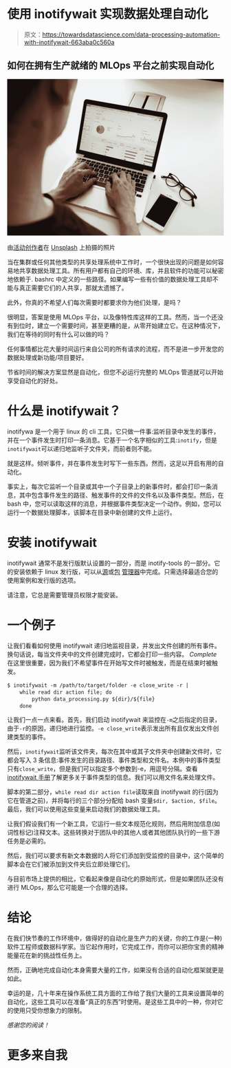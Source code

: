# 使用 inotifywait 实现数据处理自动化

> 原文：<https://towardsdatascience.com/data-processing-automation-with-inotifywait-663aba0c560a>

## 如何在拥有生产就绪的 MLOps 平台之前实现自动化

![](img/fcb703de2552865a4b870def03c08680.png)

由[活动创作者](https://unsplash.com/@campaign_creators?utm_source=medium&utm_medium=referral)在 [Unsplash](https://unsplash.com?utm_source=medium&utm_medium=referral) 上拍摄的照片

当在集群或任何其他类型的共享处理系统中工作时，一个很快出现的问题是如何容易地共享数据处理工具。所有用户都有自己的环境、库，并且软件的功能可以秘密地依赖于. bashrc 中定义的一些路径。如果编写一些有价值的数据处理工具却不能与真正需要它们的人共享，那就太遗憾了。

此外，你真的不希望人们每次需要时都要求你为他们处理，是吗？

很明显，答案是使用 MLOps 平台，以及像特性库这样的工具。然而，当一个还没有到位时，建立一个需要时间，甚至更糟的是，从零开始建立它。在这种情况下，我们在等待的同时有什么可以做的吗？

[](https://www.featurestore.org/what-is-a-feature-store)  

任何事情都比花大量时间运行来自公司的所有请求的流程，而不是进一步开发您的数据处理或新功能/项目要好。

节省时间的解决方案显然是自动化，但您不必运行完整的 MLOps 管道就可以开始享受自动化的好处。

# 什么是 inotifywait？

inotifywa 是一个用于 linux 的 cli 工具，它只做一件事:监听目录中发生的事件，并在一个事件发生时打印一条消息。它基于一个名字相似的工具:`inotify`，但是`inotifywait`可以递归地监听子文件夹，而前者则不能。

就是这样。倾听事件，并在事件发生时写下一些东西。然而，这足以开启有用的自动化。

事实上，每次它监听一个目录或其中一个子目录上的新事件时，都会打印一条消息，其中包含事件发生的路径、触发事件的文件的文件名以及事件类型。然后，在 bash 中，您可以读取这样的消息，并根据事件类型决定一个动作。例如，您可以运行一个数据处理脚本，该脚本在目录中新创建的文件上运行。

# 安装 inotifywait

inotifywait 通常不是发行版默认设置的一部分，而是 inotify-tools 的一部分。它的安装依赖于 linux 发行版，可以从[源](https://docs.rockylinux.org/books/learning_rsync/06_rsync_inotify/)或[包](https://ubuntu.pkgs.org/20.04/ubuntu-universe-amd64/inotify-tools_3.14-8_amd64.deb.html) [管理器](https://src.fedoraproject.org/rpms/inotify-tools)中完成。只需选择最适合您的使用案例和发行版的选项。

请注意，它总是需要管理员权限才能安装。

# 一个例子

让我们看看如何使用 inotifywait 递归地监视目录，并发出文件创建的所有事件。换句话说，每当文件夹中的文件创建完成时，它都会打印一些内容。 *Complete* 在这里很重要，因为我们不希望事件在开始写文件时被触发，而是在结束时被触发。

```
$ inotifywait -m /path/to/target/folder -e close_write -r |
    while read dir action file; do
        python data_processing.py ${dir}/${file}
    done
```

让我们一点一点来看。首先，我们启动 inotifywait 来监控在`-m`之后指定的目录，由于`-r`的原因，递归地进行监控。`-e close_write`表示发出所有且仅发出文件创建类型的事件。

然后，`inotifywait`监听该文件夹，每次在其中或其子文件夹中创建新文件时，它都会写入 3 条信息:事件发生的目录路径、事件类型和文件名。本例中的事件类型只有`close_write`，但是我们可以指定多个参数到-e，用逗号分隔。查看 [inotifywait 手册](https://linux.die.net/man/1/inotifywait)了解更多关于事件类型的信息。我们可以用文件名来处理文件。

脚本的第二部分，`while read dir action file`读取来自 inotifywait 的行(因为它在管道之前)，并将每行的三个部分分配给 bash 变量`$dir, $action, $file`。最后，我们可以使用这些变量来启动我们的数据处理工具。

让我们假设我们有一个新工具，它运行一些文本规范化规则，然后用附加信息(如词性标记)注释文本。这些转换对于团队中的其他人或者其他团队执行的一些下游任务是必需的。

[](/implementing-part-of-speech-tagging-for-english-words-using-viterbi-algorithm-from-scratch-9ded56b29133)  

然后，我们可以要求有新文本数据的人将它们添加到受监控的目录中，这个简单的脚本会在它们被添加到文件夹后立即处理它们。

与目前市场上提供的相比，它看起来像是自动化的原始形式，但是如果团队还没有进行 MLOps，那么它可能是一个合理的选择。

# 结论

在我们快节奏的工作环境中，做得好的自动化是生产力的关键，你的工作是(一种)软件工程师或数据科学家。当它起作用时，它完成工作，而你可以把你宝贵的精神能量花在新的挑战性任务上。

然而，正确地完成自动化本身需要大量的工作，如果没有合适的自动化框架就更是如此。

幸运的是，几十年来在操作系统工具方面的工作给了我们大量的工具来设置简单的自动化，这些工具可以在准备“真正的东西”时使用。是这些工具中的一种，你对它的使用只受你想象力的限制。

*感谢您的阅读！*

# 更多来自我

[](/3-common-bug-sources-and-how-to-avoid-them-182f9974d2ab)  [](/parse-dont-validate-f559372cca45)  [](/machine-translation-evaluation-with-cometinho-c89880731409) 